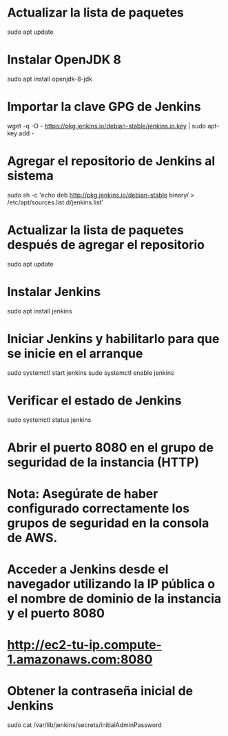 # Actualizar la lista de paquetes
sudo apt update

# Instalar OpenJDK 8
sudo apt install openjdk-8-jdk

# Importar la clave GPG de Jenkins
wget -q -O - https://pkg.jenkins.io/debian-stable/jenkins.io.key | sudo apt-key add -

# Agregar el repositorio de Jenkins al sistema
sudo sh -c 'echo deb http://pkg.jenkins.io/debian-stable binary/ > /etc/apt/sources.list.d/jenkins.list'

# Actualizar la lista de paquetes después de agregar el repositorio
sudo apt update

# Instalar Jenkins
sudo apt install jenkins

# Iniciar Jenkins y habilitarlo para que se inicie en el arranque
sudo systemctl start jenkins
sudo systemctl enable jenkins

# Verificar el estado de Jenkins
sudo systemctl status jenkins

# Abrir el puerto 8080 en el grupo de seguridad de la instancia (HTTP)
# Nota: Asegúrate de haber configurado correctamente los grupos de seguridad en la consola de AWS.

# Acceder a Jenkins desde el navegador utilizando la IP pública o el nombre de dominio de la instancia y el puerto 8080
# http://ec2-tu-ip.compute-1.amazonaws.com:8080

# Obtener la contraseña inicial de Jenkins
sudo cat /var/lib/jenkins/secrets/initialAdminPassword

